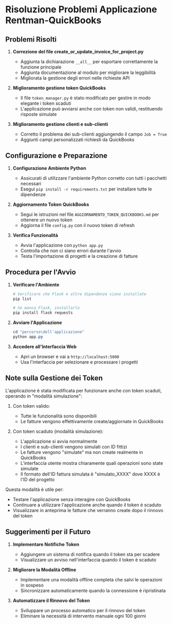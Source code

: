 # Risoluzione Problemi Applicazione Rentman-QuickBooks

## Problemi Risolti

1. **Correzione del file create_or_update_invoice_for_project.py**
   - Aggiunta la dichiarazione `__all__` per esportare correttamente la funzione principale
   - Aggiunta documentazione al modulo per migliorare la leggibilità
   - Migliorata la gestione degli errori nelle richieste API

2. **Miglioramento gestione token QuickBooks**
   - Il file `token_manager.py` è stato modificato per gestire in modo elegante i token scaduti
   - L'applicazione può avviarsi anche con token non validi, restituendo risposte simulate

3. **Miglioramento gestione clienti e sub-clienti**
   - Corretto il problema dei sub-clienti aggiungendo il campo `Job = True`
   - Aggiunti campi personalizzati richiesti da QuickBooks

## Configurazione e Preparazione

1. **Configurazione Ambiente Python**
   - Assicurati di utilizzare l'ambiente Python corretto con tutti i pacchetti necessari
   - Esegui `pip install -r requirements.txt` per installare tutte le dipendenze

2. **Aggiornamento Token QuickBooks**
   - Segui le istruzioni nel file `AGGIORNAMENTO_TOKEN_QUICKBOOKS.md` per ottenere un nuovo token
   - Aggiorna il file `config.py` con il nuovo token di refresh

3. **Verifica Funzionalità**
   - Avvia l'applicazione con `python app.py`
   - Controlla che non ci siano errori durante l'avvio
   - Testa l'importazione di progetti e la creazione di fatture

## Procedura per l'Avvio

1. **Verificare l'Ambiente**
   ```powershell
   # Verificare che Flask e altre dipendenze siano installate
   pip list
   
   # Se manca Flask, installarlo
   pip install flask requests
   ```

2. **Avviare l'Applicazione**
   ```powershell
   cd "percorso\dell'applicazione"
   python app.py
   ```

3. **Accedere all'Interfaccia Web**
   - Apri un browser e vai a `http://localhost:5000`
   - Usa l'interfaccia per selezionare e processare i progetti

## Note sulla Gestione dei Token

L'applicazione è stata modificata per funzionare anche con token scaduti, operando in "modalità simulazione":

1. Con token valido: 
   - Tutte le funzionalità sono disponibili
   - Le fatture vengono effettivamente create/aggiornate in QuickBooks

2. Con token scaduto (modalità simulazione):
   - L'applicazione si avvia normalmente
   - I clienti e sub-clienti vengono simulati con ID fittizi
   - Le fatture vengono "simulate" ma non create realmente in QuickBooks
   - L'interfaccia utente mostra chiaramente quali operazioni sono state simulate
   - Il formato dell'ID fattura simulata è "simulato_XXXX" dove XXXX è l'ID del progetto

Questa modalità è utile per:
- Testare l'applicazione senza interagire con QuickBooks
- Continuare a utilizzare l'applicazione anche quando il token è scaduto
- Visualizzare in anteprima le fatture che verranno create dopo il rinnovo del token

## Suggerimenti per il Futuro

1. **Implementare Notifiche Token**
   - Aggiungere un sistema di notifica quando il token sta per scadere
   - Visualizzare un avviso nell'interfaccia quando il token è scaduto

2. **Migliorare la Modalità Offline**
   - Implementare una modalità offline completa che salvi le operazioni in sospeso
   - Sincronizzare automaticamente quando la connessione è ripristinata

3. **Automatizzare il Rinnovo del Token**
   - Sviluppare un processo automatico per il rinnovo del token
   - Eliminare la necessità di intervento manuale ogni 100 giorni
